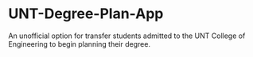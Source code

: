 # UNT-Degree-Plan-App
An unofficial option for transfer students admitted to the UNT College of Engineering to begin planning their degree.
